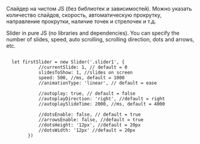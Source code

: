 Слайдер на чистом JS (без библиотек и зависимостей). Можно указать количество слайдов, скорость, автоматическую прокрутку, направление прокрутки, наличие точек и стрелочек и т.д.

Slider in pure JS (no libraries and dependencies). You can specify the number of slides, speed, auto scrolling, scrolling direction, dots and arrows, etc.

```
 
  let firstSlider = new Slider('.slider1', {
            //currentSlide: 1, // default = 0
            slidesToShow: 1, //slides on screen
            speed: 500, //ms, default = 1000
            //animationType: 'linear', // default = ease

            //autoplay: true, // default = false
            //autoplayDirection: 'right', //default = right
            //autoplaySlideTime: 2000, //ms, default = 4000

            //dotsEnable: false, // default = true
            //arrowsEnable: false, //default = true
            //dotsHeight: '12px', //default = 20px
            //dotsWidth: '12px' //default = 20px
        })
 
 
```
